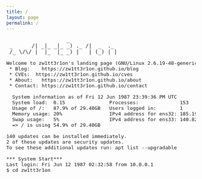 ```yaml
---
title: /
layout: page
permalink: /
---
```

<pre>
                   _                
 _      /| _|_ _|_ _) ._ /|  _  ._  
 /_ \/\/ |  |_  |_ _) |   | (_) | | 
<font size=3>                                                                    
Welcome to zw1tt3r1on's landing page (GNU/Linux 2.6.19-48-generic x86_64)
 * Blog:	https://zw1tt3r1on.github.io/blog
 * CVEs:  https://zw1tt3r1on.github.io/cves
 * About:	https://zw1tt3r1on.github.io/about
 * Contact:	https://zw1tt3r1on.github.io/contact
  
  System information as of Fri 12 Jun 1987 23:39:36 PM UTC
  System load:  0.15               Processes:              153
  Usage of /:   87.9% of 29.40GB   Users logged in:        1
  Memory usage: 20%                IPv4 address for ens32: 185.199.111.153
  Swap usage:   5%                 IPv4 address for ens33: 140.82.112.3
  => / is using 54.9% of 29.40GB

140 updates can be installed immediately.
2 of these updates are security updates.
To see these additional updates run: apt list --upgradable
  
*** System Start***
Last login: Fri Jun 12 1987 02:32:58 from 10.0.0.1
$ cd zw1tt3r1on
 </font>

</pre>
